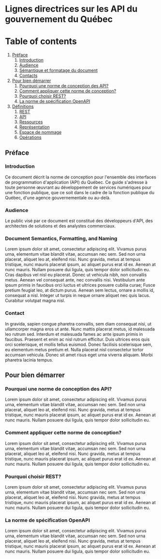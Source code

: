 # Lignes directrices sur les API du gouvernement du Québec

# Table of contents
1. [Préface](#préface)
    1. [Introduction](#introduction)
    1. [Audience](#audience)
    1. [Sémantique et formatage du document](#document)
    1. [Contacts](#contact)
1. [Pour bien démarrer](#démarrer)
    1. [Pourquoi une norme de conception des API?](#norme)
    1. [Comment appliquer cette norme de conception?](#appliquer)
    1. [Pourquoi choisir REST?](#rest)
    1. [La norme de spécification OpenAPI](#openapi)
1. [Définitions](#définition)
    1. [REST](#rest)
    1. [API](#api)
    1. [Ressources](#resssources)
    1. [Représentation](#représentation)
    1. [Espace de nommage](#namespace)
    1. [Opérations](#opérations)


## Préface <a name="préface"></a>

### Introduction <a name="introduction"></a>
Ce document décrit la norme de conception pour l'ensemble des interfaces de programmation d'application (API) du Québec. Ce guide s'adresse à toute personne œuvrant au développement de services numériques pour une fonction publique, que ce soit dans le cadre de la fonction publique du Québec, d'une agence gouvernementale ou au-delà.

### Audience <a name="audience"></a>
Le public visé par ce document est constitué des développeurs d'API, des architectes de solutions et des analystes commerciaux.

### Document Semantics, Formatting, and Naming <a name="document"></a>
Lorem ipsum dolor sit amet, consectetur adipiscing elit. Vivamus purus urna, elementum vitae blandit vitae, accumsan nec sem. Sed non urna placerat, aliquet leo at, eleifend nisi. Nunc gravida, metus at tempus tristique, nunc mauris placerat ipsum, ac aliquet purus erat id ex. Aenean at nunc mauris. Nullam posuere dui ligula, quis tempor dolor sollicitudin eu. Cras dapibus vel nisl eu placerat. Donec ut vehicula nibh, non convallis metus. Aenean vel consequat ante, nec convallis nisi. Vestibulum ante ipsum primis in faucibus orci luctus et ultrices posuere cubilia curae; Fusce pretium feugiat leo, at dictum purus. Aenean sem lectus, ornare a mollis id, consequat a nisl. Integer ut turpis in neque ornare aliquet nec quis lacus. Curabitur volutpat magna nisl.

### Contact <a name="contact"></a>
In gravida, sapien congue pharetra convallis, sem diam consequat nisi, ut ullamcorper magna eros ut ante. Nunc mattis placerat metus, id malesuada leo rutrum sed. Interdum et malesuada fames ac ante ipsum primis in faucibus. Praesent et enim ac nisl rutrum efficitur. Duis ultrices eros quis orci scelerisque, et mollis tellus euismod. Donec facilisis scelerisque sem, eu elementum metus pretium et. Nulla placerat nisl consectetur tortor accumsan vehicula. Donec sit amet risus eget urna viverra aliquam. Morbi pharetra lacinia tempus.

## Pour bien démarrer <a name="démarrer"></a>

### Pourquoi une norme de conception des API? <a name="norme"></a>
Lorem ipsum dolor sit amet, consectetur adipiscing elit. Vivamus purus urna, elementum vitae blandit vitae, accumsan nec sem. Sed non urna placerat, aliquet leo at, eleifend nisi. Nunc gravida, metus at tempus tristique, nunc mauris placerat ipsum, ac aliquet purus erat id ex. Aenean at nunc mauris. Nullam posuere dui ligula, quis tempor dolor sollicitudin eu.

### Comment appliquer cette norme de conception? <a name="appliquer"></a>
Lorem ipsum dolor sit amet, consectetur adipiscing elit. Vivamus purus urna, elementum vitae blandit vitae, accumsan nec sem. Sed non urna placerat, aliquet leo at, eleifend nisi. Nunc gravida, metus at tempus tristique, nunc mauris placerat ipsum, ac aliquet purus erat id ex. Aenean at nunc mauris. Nullam posuere dui ligula, quis tempor dolor sollicitudin eu.

### Pourquoi choisir REST? <a name="rest"></a>
Lorem ipsum dolor sit amet, consectetur adipiscing elit. Vivamus purus urna, elementum vitae blandit vitae, accumsan nec sem. Sed non urna placerat, aliquet leo at, eleifend nisi. Nunc gravida, metus at tempus tristique, nunc mauris placerat ipsum, ac aliquet purus erat id ex. Aenean at nunc mauris. Nullam posuere dui ligula, quis tempor dolor sollicitudin eu.

### La norme de spécification OpenAPI <a name="openapi"></a>
Lorem ipsum dolor sit amet, consectetur adipiscing elit. Vivamus purus urna, elementum vitae blandit vitae, accumsan nec sem. Sed non urna placerat, aliquet leo at, eleifend nisi. Nunc gravida, metus at tempus tristique, nunc mauris placerat ipsum, ac aliquet purus erat id ex. Aenean at nunc mauris. Nullam posuere dui ligula, quis tempor dolor sollicitudin eu.

